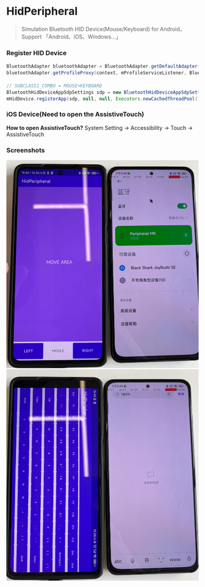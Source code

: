 # HidPeripheral
> Simulation Bluetooth HID Device(Mouse/Keyboard) for Android，Support 「Android、iOS、Windows...」 

### Register HID Device

```java
BluetoothAdapter bluetoothAdapter = BluetoothAdapter.getDefaultAdapter();
bluetoothAdapter.getProfileProxy(context, mProfileServiceListener, BluetoothProfile.HID_DEVICE);

// SUBCLASS1_COMBO = MOUSE+KEYBOARD
BluetoothHidDeviceAppSdpSettings sdp = new BluetoothHidDeviceAppSdpSettings(HidConsts.NAME, HidConsts.DESCRIPTION, HidConsts.PROVIDER, BluetoothHidDevice.SUBCLASS1_COMBO, HidConsts.Descriptor);
mHidDevice.registerApp(sdp, null, null, Executors.newCachedThreadPool(), mCallback);
```

### iOS Device(Need to open the AssistiveTouch)
**How to open AssistiveTouch?**
System Setting -> Accessibility -> Touch -> AssistiveTouch

### Screenshots
![Mouse](screentshots/Mouse.png)
![Keyboard](screentshots/Keyboard.png)
